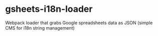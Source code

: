 # gsheets-i18n-loader
Webpack loader that grabs Google spreadsheets data as JSON (simple CMS for i18n string management)
